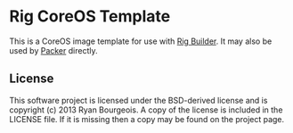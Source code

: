 Rig CoreOS Template
===================
This is a CoreOS image template for use with [Rig Builder](builder). It may
also be used by [Packer](packer) directly.

License
-------
This software project is licensed under the BSD-derived license and is
copyright (c) 2013 Ryan Bourgeois. A copy of the license is included in the
LICENSE file. If it is missing then a copy may be found on the project page.

[builder]: https://github.com/BlueDragonX/rig-builder "Rig Builder"
[packer]: http://packer.io "Packer"
